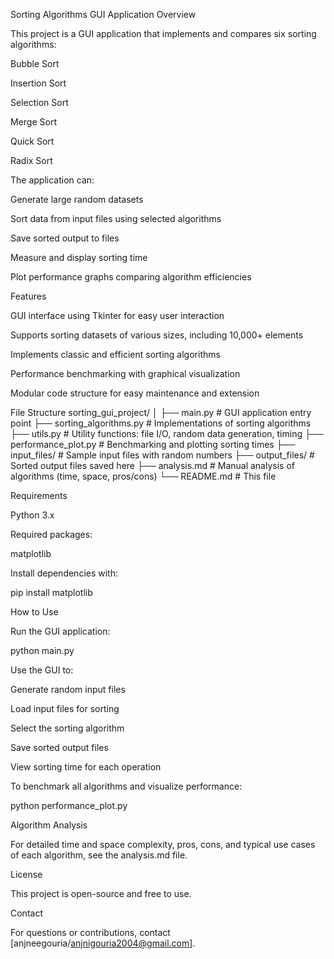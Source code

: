 Sorting Algorithms GUI Application
Overview

This project is a GUI application that implements and compares six sorting algorithms:

Bubble Sort

Insertion Sort

Selection Sort

Merge Sort

Quick Sort

Radix Sort

The application can:

Generate large random datasets

Sort data from input files using selected algorithms

Save sorted output to files

Measure and display sorting time

Plot performance graphs comparing algorithm efficiencies

Features

GUI interface using Tkinter for easy user interaction

Supports sorting datasets of various sizes, including 10,000+ elements

Implements classic and efficient sorting algorithms

Performance benchmarking with graphical visualization

Modular code structure for easy maintenance and extension

File Structure
sorting_gui_project/
│
├── main.py                  # GUI application entry point
├── sorting_algorithms.py    # Implementations of sorting algorithms
├── utils.py                 # Utility functions: file I/O, random data generation, timing
├── performance_plot.py      # Benchmarking and plotting sorting times
├── input_files/             # Sample input files with random numbers
├── output_files/            # Sorted output files saved here
├── analysis.md              # Manual analysis of algorithms (time, space, pros/cons)
└── README.md                # This file

Requirements

Python 3.x

Required packages:

matplotlib

Install dependencies with:

pip install matplotlib

How to Use

Run the GUI application:

python main.py


Use the GUI to:

Generate random input files

Load input files for sorting

Select the sorting algorithm

Save sorted output files

View sorting time for each operation

To benchmark all algorithms and visualize performance:

python performance_plot.py

Algorithm Analysis

For detailed time and space complexity, pros, cons, and typical use cases of each algorithm, see the analysis.md file.

License

This project is open-source and free to use.

Contact

For questions or contributions, contact [anjneegouria/anjnigouria2004@gmail.com].
